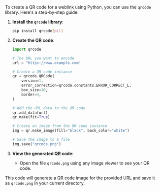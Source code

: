 To create a QR code for a weblink using Python, you can use the `qrcode` library. Here's a step-by-step guide:

1. **Install the `qrcode` library**:
   ```sh
   pip install qrcode[pil]
   ```

2. **Create the QR code**:
   ```python
   import qrcode

   # The URL you want to encode
   url = "https://www.example.com"

   # Create a QR code instance
   qr = qrcode.QRCode(
       version=1,
       error_correction=qrcode.constants.ERROR_CORRECT_L,
       box_size=10,
       border=4,
   )

   # Add the URL data to the QR code
   qr.add_data(url)
   qr.make(fit=True)

   # Create an image from the QR code instance
   img = qr.make_image(fill="black", back_color="white")

   # Save the image to a file
   img.save("qrcode.png")
   ```

3. **View the generated QR code**:
   - Open the file `qrcode.png` using any image viewer to see your QR code.

This code will generate a QR code image for the provided URL and save it as `qrcode.png` in your current directory.
